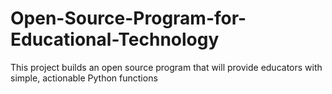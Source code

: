 # Open-Source-Program-for-Educational-Technology
This project builds an open source program that will provide educators with simple, actionable Python functions
